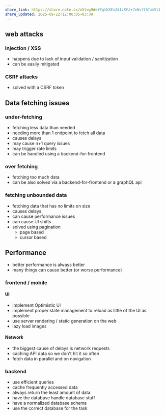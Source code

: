 ```yaml
---
share_link: https://share.note.sx/n5twg9de#YqVHXEn251iKPJ+7eNvYthYzWttWrsL/5OhdZb1Ac1c
share_updated: 2025-09-22T12:00:05+03:00
---
```

## web attacks
### injection  / XSS
- happens due to lack of input validation / sanitization
- can be easily mitigated
### CSRF attacks
- solved with a CSRF token
## Data fetching issues

### under-fetching
- fetching less data than needed
- needing more than 1 endpoint to fetch all data
- causes delays
- may cause n+1 query issues
- may trigger rate limits
- can be handled using a backend-for-frontend

### over fetching
- fetching too much data
- can be also solved via a backend-for-frontend or a graphQL api

### fetching unbounded data
- fetching data that has no limits on size
- causes delays
- can cause performance issues
- can cause UI shifts
- solved using pagination
	- page based
	- cursor based

## Performance 
- better performance is always better
- many things can cause better (or worse performance)

### frontend / mobile

#### UI
- implement Optimistic UI
- implement proper state management to reload as little of the UI as possible
- use server rendering / static generation on the web
- lazy load images
#### Network
- the biggest cause of delays is network requests
- caching API data so we don't hit it so often
- fetch data in parallel and on navigation

### backend
- use efficient queries
- cache frequently accessed data
- always return the least amount of data
- have the database handle database stuff
- have a normalized database schema 
- use the correct database for the task